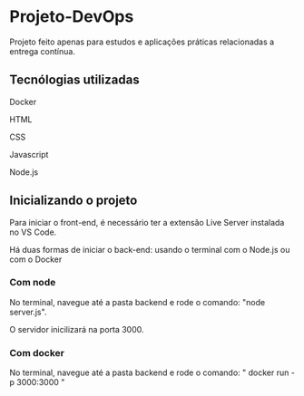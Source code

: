 # Projeto-DevOps
Projeto feito apenas para estudos e aplicações práticas relacionadas a entrega contínua.
## Tecnólogias utilizadas 
Docker

HTML

CSS

Javascript

Node.js

## Inicializando o projeto

Para iniciar o front-end, é necessário ter a extensão Live Server instalada no VS Code.

Há duas formas de iniciar o back-end: usando o terminal com o Node.js ou com o Docker
### Com node
No terminal, navegue até a pasta backend e rode o comando: "node server.js".

O servidor inicilizará na porta 3000.

### Com docker

No terminal, navegue até a pasta backend e rode o comando: " docker run -p 3000:3000 "